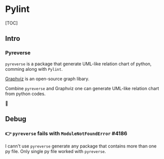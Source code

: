 # Pylint



[TOC]



## Intro

### Pyreverse

`pyreverse` is a package that generate UML-like relation chart of python, comming along with `Pylint`.

[Graphviz](https://graphviz.org/) is an open-source graph libary. 

Combine `pyreverse` and Graphviz one can generate UML-like relation chart from python codes. 







:link:

[使用 pyreverse 生成 Python 代码库的 UML 图]: https://www.cnblogs.com/gaowengang/p/16038903.html
[Python的UML类图自动生成工具（pyreverse) ]: https://www.koomu.cn/python-uml-pyreverse/



## Debug

### 👉 `pyreverse` fails with `ModuleNotFoundError` #4186

I cann't use `pyreverse` generate any package that contains more than one py file. Only single py file worked with `pyreverse`.



[How to get Class diagram from Python source code?]: https://stackoverflow.com/questions/62589193/how-to-get-class-diagram-from-python-source-code
[`pyreverse` fails with `ModuleNotFoundError` #4186]: https://github.com/PyCQA/pylint/issues/4186